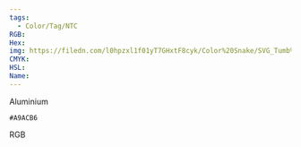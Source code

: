 ```yaml
---
tags:
  - Color/Tag/NTC
RGB:
Hex:
img: https://filedn.com/l0hpzxl1f01yT7GHxtF8cyk/Color%20Snake/SVG_Tumb%20Mass%20No%20Name/A9ACB6.svg
CMYK:
HSL:
Name:
---
```

Aluminium
```palette
#A9ACB6
```
RGB
